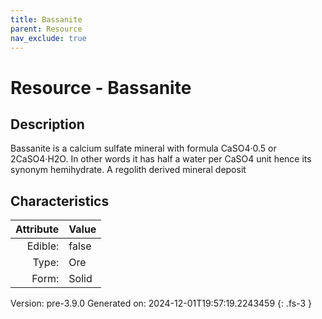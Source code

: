 ```yaml
---
title: Bassanite
parent: Resource
nav_exclude: true
---
```

# Resource - Bassanite

## Description
 &#10;&#9;&#9;Bassanite is a calcium sulfate mineral with formula CaSO4·0.5&#10;&#9;&#9;or 2CaSO4·H2O. In other words it has half a water per CaSO4 unit hence its synonym hemihydrate.&#10;&#9;&#9;A regolith derived mineral deposit

## Characteristics

| Attribute      | Value |
|--------:|:------|
|Edible:|false|
|Type:|Ore|
|Form:|Solid|
 



    

Version: pre-3.9.0 Generated on: 2024-12-01T19:57:19.2243459
{: .fs-3 }
